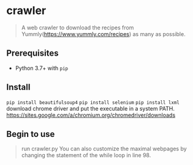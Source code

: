 # crawler
> A web crawler to download the recipes from Yummly(https://www.yummly.com/recipes) as many as possible.

## Prerequisites
- Python 3.7+ with `pip`

## Install
```pip install beautifulsoup4```
```pip install selenium```
```pip install lxml```
download chrome driver and put the executable in a system PATH. 
https://sites.google.com/a/chromium.org/chromedriver/downloads

## Begin to use
> run crawler.py
> You can also customize the maximal webpages by changing the statement of the while loop in line 98.
